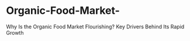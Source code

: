 # Organic-Food-Market-
Why Is the Organic Food Market Flourishing? Key Drivers Behind Its Rapid Growth

